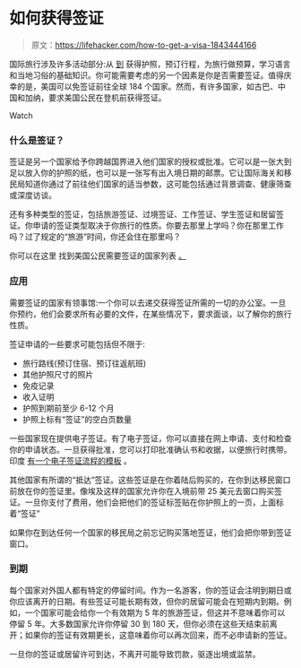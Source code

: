 # 如何获得签证

> 原文：<https://lifehacker.com/how-to-get-a-visa-1843444166>

国际旅行涉及许多活动部分:从 [到](https://lifehacker.com/how-to-get-a-passport-for-the-first-time-1843395448) 获得护照，预订行程，为旅行做预算，学习语言和当地习俗的基础知识。你可能需要考虑的另一个因素是你是否需要签证。值得庆幸的是，美国可以免签证前往全球 184 个国家。然而，有许多国家，如古巴、中国和加纳，要求美国公民在登机前获得签证。

Watch

### 什么是签证？

签证是另一个国家给予你跨越国界进入他们国家的授权或批准。它可以是一张大到足以放入你的护照的纸，也可以是一张写有出入境日期的邮票。它让国际海关和移民局知道你通过了前往他们国家的适当参数，这可能包括通过背景调查、健康筛查或深度访谈。

还有多种类型的签证，包括旅游签证、过境签证、工作签证、学生签证和居留签证。你申请的签证类型取决于你旅行的性质。你要去那里上学吗？你在那里工作吗？过了规定的“旅游”时间，你还会住在那里吗？

你可以在这里 找到美国公民需要签证的国家列表 [。](https://en.wikipedia.org/wiki/Visa_requirements_for_United_States_citizens)

### **应用**

需要签证的国家有领事馆:一个你可以去递交获得签证所需的一切的办公室。一旦你预约，他们会要求所有必要的文件，在某些情况下，要求面谈，以了解你的旅行性质。

签证申请的一些要求可能包括但不限于:

*   旅行路线(预订住宿、预订往返航班)
*   其他护照尺寸的照片
*   免疫记录
*   收入证明
*   护照到期前至少 6-12 个月
*   护照上标有“签证”的空白页数量

一些国家现在提供电子签证。有了电子签证，你可以直接在网上申请、支付和检查你的申请状态。一旦获得批准，您可以打印批准确认书和收据，以便旅行时携带。印度 [有一个电子签证流程的模板](https://indianvisaonline.gov.in/evisa/images/SampleForm.pdf) 。

其他国家有所谓的“抵达”签证。这些签证是在你着陆后购买的，在你到达移民窗口前放在你的签证里。像埃及这样的国家允许你在入境前带 25 美元去窗口购买签证。一旦你支付了费用，他们会把他们的签证标签贴在你护照上的一页，上面标着“签证”

如果你在到达任何一个国家的移民局之前忘记购买落地签证，他们会把你带到签证窗口。

### **到期**

每个国家对外国人都有特定的停留时间。作为一名游客，你的签证会注明到期日或你应该离开的日期。有些签证可能长期有效，但你的居留可能会在短期内到期。例如，一个国家可能会给你一个有效期为 5 年的旅游签证，但这并不意味着你可以停留 5 年。大多数国家允许你停留 30 到 180 天，但你必须在这些天结束前离开；如果你的签证有效期更长，这意味着你可以再次回来，而不必申请新的签证。

一旦你的签证或居留许可到达，不离开可能导致罚款，驱逐出境或监禁。